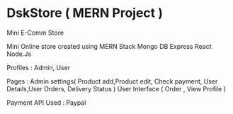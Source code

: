 # DskStore ( MERN Project )
Mini E-Comm Store

Mini Online store created using MERN Stack 
Mongo DB
Express
React
Node.Js

Profiles : 
Admin,
User

Pages : 
Admin settings( Product add,Product edit, Check payment, User Details,User Orders, Delivery Status )
User Interface ( Order , View Profile )

Payment API Used : 
Paypal
